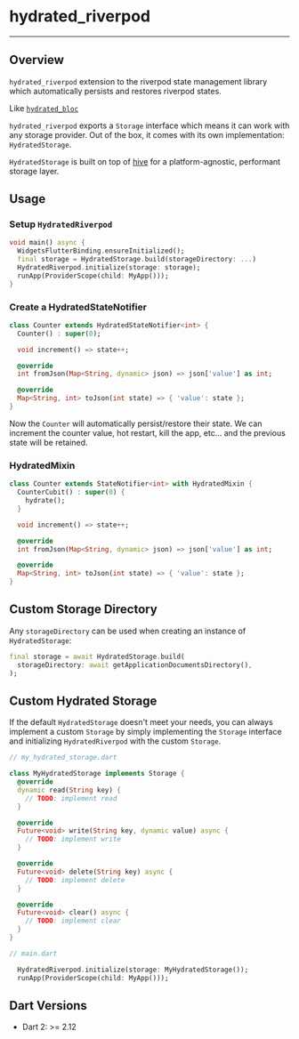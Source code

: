 # hydrated_riverpod

---

## Overview

`hydrated_riverpod` extension to the riverpod state management library which automatically persists and restores riverpod states.

Like [`hydrated_bloc`](https://github.com/felangel/bloc/blob/master/packages/hydrated_bloc)

`hydrated_riverpod` exports a `Storage` interface which means it can work with any storage provider. Out of the box, it comes with its own implementation: `HydratedStorage`.

`HydratedStorage` is built on top of [hive](https://pub.dev/packages/hive) for a platform-agnostic, performant storage layer.

## Usage

### Setup `HydratedRiverpod`

```dart
void main() async {
  WidgetsFlutterBinding.ensureInitialized();
  final storage = HydratedStorage.build(storageDirectory: ...)
  HydratedRiverpod.initialize(storage: storage);
  runApp(ProviderScope(child: MyApp()));
}
```

### Create a HydratedStateNotifier

```dart
class Counter extends HydratedStateNotifier<int> {
  Counter() : super(0);

  void increment() => state++;

  @override
  int fromJson(Map<String, dynamic> json) => json['value'] as int;

  @override
  Map<String, int> toJson(int state) => { 'value': state };
}
```

Now the `Counter` will automatically persist/restore their state. We can increment the counter value, hot restart, kill the app, etc... and the previous state will be retained.

### HydratedMixin

```dart
class Counter extends StateNotifier<int> with HydratedMixin {
  CounterCubit() : super(0) {
    hydrate();
  }

  void increment() => state++;

  @override
  int fromJson(Map<String, dynamic> json) => json['value'] as int;

  @override
  Map<String, int> toJson(int state) => { 'value': state };
}
```

## Custom Storage Directory

Any `storageDirectory` can be used when creating an instance of `HydratedStorage`:

```dart
final storage = await HydratedStorage.build(
  storageDirectory: await getApplicationDocumentsDirectory(),
);
```

## Custom Hydrated Storage

If the default `HydratedStorage` doesn't meet your needs, you can always implement a custom `Storage` by simply implementing the `Storage` interface and initializing `HydratedRiverpod` with the custom `Storage`.

```dart
// my_hydrated_storage.dart

class MyHydratedStorage implements Storage {
  @override
  dynamic read(String key) {
    // TODO: implement read
  }

  @override
  Future<void> write(String key, dynamic value) async {
    // TODO: implement write
  }

  @override
  Future<void> delete(String key) async {
    // TODO: implement delete
  }

  @override
  Future<void> clear() async {
    // TODO: implement clear
  }
}
```

```dart
// main.dart

  HydratedRiverpod.initialize(storage: MyHydratedStorage());
  runApp(ProviderScope(child: MyApp()));

```

## Dart Versions

- Dart 2: >= 2.12